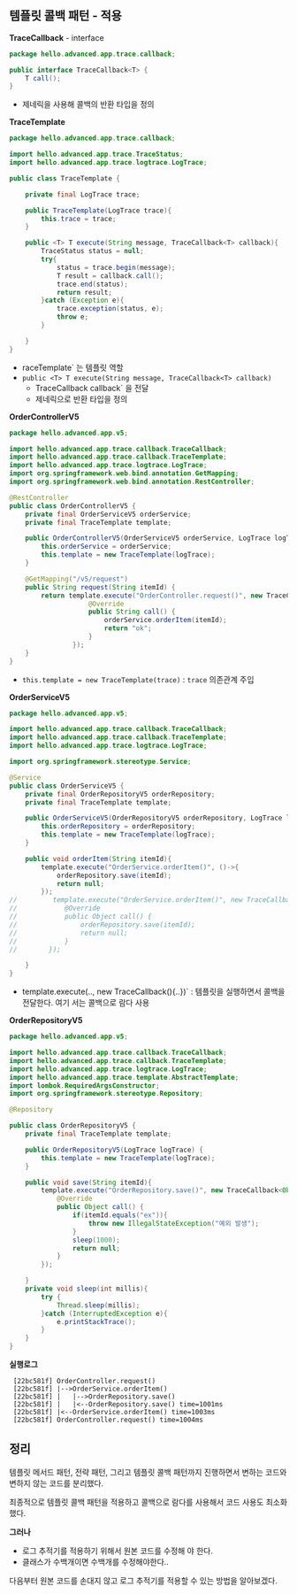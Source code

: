 ## 템플릿 콜백 패턴 - 적용
**TraceCallback** - interface
```java
package hello.advanced.app.trace.callback;

public interface TraceCallback<T> {
    T call();
}
```
- 제네릭을 사용해 콜백의 반환 타입을 정의

**TraceTemplate**
```java
package hello.advanced.app.trace.callback;

import hello.advanced.app.trace.TraceStatus;
import hello.advanced.app.trace.logtrace.LogTrace;

public class TraceTemplate {

    private final LogTrace trace;

    public TraceTemplate(LogTrace trace){
        this.trace = trace;
    }

    public <T> T execute(String message, TraceCallback<T> callback){
        TraceStatus status = null;
        try{
            status = trace.begin(message);
            T result = callback.call();
            trace.end(status);
            return result;
        }catch (Exception e){
            trace.exception(status, e);
            throw e;
        }

    }
}
```
- raceTemplate` 는 템플릿 역할
- `public <T> T execute(String message, TraceCallback<T> callback)` 
	- TraceCallback callback` 을 전달
	- 제네릭으로 반환 타입을 정의


**OrderControllerV5**
```java
package hello.advanced.app.v5;

import hello.advanced.app.trace.callback.TraceCallback;
import hello.advanced.app.trace.callback.TraceTemplate;
import hello.advanced.app.trace.logtrace.LogTrace;
import org.springframework.web.bind.annotation.GetMapping;
import org.springframework.web.bind.annotation.RestController;

@RestController
public class OrderControllerV5 {
    private final OrderServiceV5 orderService;
    private final TraceTemplate template;

    public OrderControllerV5(OrderServiceV5 orderService, LogTrace logTrace) {
        this.orderService = orderService;
        this.template = new TraceTemplate(logTrace);
    }

    @GetMapping("/v5/request")
    public String request(String itemId) {
        return template.execute("OrderController.request()", new TraceCallback<>() {
                    @Override
                    public String call() {
                        orderService.orderItem(itemId);
                        return "ok";
                    }
                });
    }
}
```
- `this.template = new TraceTemplate(trace)` : `trace` 의존관계 주입


**OrderServiceV5**
```java
package hello.advanced.app.v5;

import hello.advanced.app.trace.callback.TraceCallback;
import hello.advanced.app.trace.callback.TraceTemplate;
import hello.advanced.app.trace.logtrace.LogTrace;

import org.springframework.stereotype.Service;

@Service
public class OrderServiceV5 {
    private final OrderRepositoryV5 orderRepository;
    private final TraceTemplate template;

    public OrderServiceV5(OrderRepositoryV5 orderRepository, LogTrace logTrace) {
        this.orderRepository = orderRepository;
        this.template = new TraceTemplate(logTrace);
    }

    public void orderItem(String itemId){
        template.execute("OrderService.orderItem()", ()->{
            orderRepository.save(itemId);
            return null;
        });
//         template.execute("OrderService.orderItem()", new TraceCallback<Object>() {
//            @Override
//            public Object call() {
//                orderRepository.save(itemId);
//                return null;
//            }
//        });

    }
}
```
- template.execute(.., new TraceCallback(){..})` : 템플릿을 실행하면서 콜백을 전달한다. 여기 서는 콜백으로 람다 사용


**OrderRepositoryV5**
```java
package hello.advanced.app.v5;

import hello.advanced.app.trace.callback.TraceCallback;
import hello.advanced.app.trace.callback.TraceTemplate;
import hello.advanced.app.trace.logtrace.LogTrace;
import hello.advanced.app.trace.template.AbstractTemplate;
import lombok.RequiredArgsConstructor;
import org.springframework.stereotype.Repository;

@Repository

public class OrderRepositoryV5 {
    private final TraceTemplate template;

    public OrderRepositoryV5(LogTrace logTrace) {
        this.template = new TraceTemplate(logTrace);
    }

    public void save(String itemId){
        template.execute("OrderRepository.save()", new TraceCallback<Object>() {
            @Override
            public Object call() {
                if(itemId.equals("ex")){
                    throw new IllegalStateException("예외 발생");
                }
                sleep(1000);
                return null;
            }
        });

    }
    private void sleep(int millis){
        try {
            Thread.sleep(millis);
        }catch (InterruptedException e){
            e.printStackTrace();
        }
    }
}
```

**실행로그**
```text
 [22bc581f] OrderController.request()
 [22bc581f] |-->OrderService.orderItem()
 [22bc581f] |   |-->OrderRepository.save()
 [22bc581f] |   |<--OrderRepository.save() time=1001ms
 [22bc581f] |<--OrderService.orderItem() time=1003ms
 [22bc581f] OrderController.request() time=1004ms
```

## 정리
템플릿 메서드 패턴, 전략 패턴, 그리고 템플릿 콜백 패턴까지 진행하면서 변하는 코드와 변하지 않는 코드를 분리했다.

최종적으로 템플릿 콜백 패턴을 적용하고 콜백으로 람다를 사용해서 코드 사용도 최소화 했다.

**그러나**
- 로그 추적기를 적용하기 위해서 원본 코드를 수정해 야 한다.
- 클래스가 수백개이면 수백개를 수정해야한다..

다음부터 원본 코드를 손대지 않고 로그 추적기를 적용할 수 있는 방법을 알아보겠다.